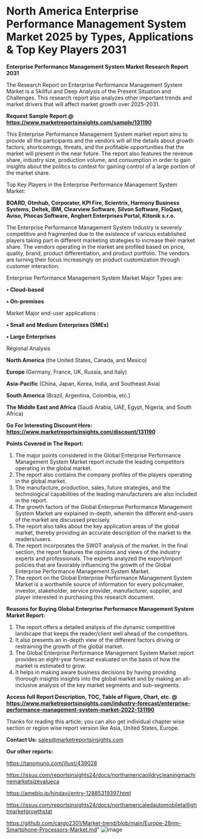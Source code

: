 # North America Enterprise Performance Management System Market 2025 by Types, Applications & Top Key Players 2031

<strong>Enterprise Performance Management System Market Research Report 2031</strong>

The Research Report on Enterprise Performance Management System Market is a Skillful and Deep Analysis of the Present Situation and Challenges. This research report also analyzes other important trends and market drivers that will affect market growth over 2025-2031.

<strong>Request Sample Report @ <a href=https://www.marketreportsinsights.com/sample/131190>https://www.marketreportsinsights.com/sample/131190</a></strong>

This Enterprise Performance Management System market report aims to provide all the participants and the vendors will all the details about growth factors, shortcomings, threats, and the profitable opportunities that the market will present in the near future. The report also features the revenue share, industry size, production volume, and consumption in order to gain insights about the politics to contest for gaining control of a large portion of the market share.

Top Key Players in the Enterprise Performance Management System Market:

<strong>BOARD, Gtmhub, Corporater, KPI Fire, Scientrix, Harmony Business Systems, Deltek, IBM, Clearview Software, Silvon Software, FloQast, Aviso, Phocas Software, Angbert Enterprises Portal, Kitonik s.r.o.</strong>

The Enterprise Performance Management System Industry is severely competitive and fragmented due to the existence of various established players taking part in different marketing strategies to increase their market share. The vendors operating in the market are profiled based on price, quality, brand, product differentiation, and product portfolio. The vendors are turning their focus increasingly on product customization through customer interaction.

Enterprise Performance Management System Market Major Types are:

<strong>• Cloud-based

• On-premises</strong>

Market Major end-user applications :

<strong>• Small and Medium Enterprises (SMEs)

• Large Enterprises</strong>

Regional Analysis

</u><strong><b>North America</b></strong> (the United States, Canada, and Mexico)

<strong><b>Europe </b></strong>(Germany, France, UK, Russia, and Italy)

<strong><b>Asia-Pacific</b></strong> (China, Japan, Korea, India, and Southeast Asia)

<strong><b>South America</b></strong> (Brazil, Argentina, Colombia, etc.)

<strong><b>The Middle East and Africa</b></strong> (Saudi Arabia, UAE, Egypt, Nigeria, and South Africa)

<strong>Go For Interesting Discount Here: <a href=https://www.marketreportsinsights.com/discount/131190>https://www.marketreportsinsights.com/discount/131190</a></strong>

<strong>Points Covered in The Report:</strong>
<ol>
  <li>The major points considered in the Global Enterprise Performance Management System Market report include the leading competitors operating in the global market.</li>
  <li>The report also contains the company profiles of the players operating in the global market.</li>
  <li>The manufacture, production, sales, future strategies, and the technological capabilities of the leading manufacturers are also included in the report.</li>
  <li>The growth factors of the Global Enterprise Performance Management System Market are explained in-depth, wherein the different end-users of the market are discussed precisely.</li>
  <li>The report also talks about the key application areas of the global market, thereby providing an accurate description of the market to the readers/users.</li>
  <li>The report incorporates the SWOT analysis of the market. In the final section, the report features the opinions and views of the industry experts and professionals. The experts analyzed the export/import policies that are favorably influencing the growth of the Global Enterprise Performance Management System Market.</li>
  <li>The report on the Global Enterprise Performance Management System Market is a worthwhile source of information for every policymaker, investor, stakeholder, service provider, manufacturer, supplier, and player interested in purchasing this research document.</li>
</ol>
<strong>Reasons for Buying Global Enterprise Performance Management System Market Report:</strong>

<ol>
  <li>The report offers a detailed analysis of the dynamic competitive landscape that keeps the reader/client well ahead of the competitors.</li>
  <li>It also presents an in-depth view of the different factors driving or restraining the growth of the global market.</li>
  <li>The Global Enterprise Performance Management System Market report provides an eight-year forecast evaluated on the basis of how the market is estimated to grow.</li>
  <li>It helps in making aware business decisions by having providing thorough insights insights into the global market and by making an all-inclusive analysis of the key market segments and sub-segments.</li>
</ol>
<strong>Access full Report Description, TOC, Table of Figure, Chart, etc. @ <a href=https://www.marketreportsinsights.com/industry-forecast/enterprise-performance-management-system-market-2022-131190>https://www.marketreportsinsights.com/industry-forecast/enterprise-performance-management-system-market-2022-131190</a></strong>


Thanks for reading this article; you can also get individual chapter wise section or region wise report version like Asia, United States, Europe.

<strong>Contact Us:</strong>
sales@marketreportsinsights.com

<strong>Our other reports:</strong>

<a href=https://tanomuno.com/illust/439028>https://tanomuno.com/illust/439028</a>

<a href=https://issuu.com/reportsinsights24/docs/northamericaoildrycleaningmachinemarketsizevalueca>https://issuu.com/reportsinsights24/docs/northamericaoildrycleaningmachinemarketsizevalueca</a>

<a href=https://ameblo.jp/hindavi/entry-12885319397.html>https://ameblo.jp/hindavi/entry-12885319397.html</a>

<a href=https://issuu.com/reportsinsights24/docs/northamericaledautomobiletaillightmarketgrowthstat>https://issuu.com/reportsinsights24/docs/northamericaledautomobiletaillightmarketgrowthstat</a>

<a href=https://github.com/cargo2301/Market-trend/blob/main/Europe-28nm-Smartphone-Processors-Market.md>https://github.com/cargo2301/Market-trend/blob/main/Europe-28nm-Smartphone-Processors-Market.md</a>"
![image](https://github.com/user-attachments/assets/3d970a1f-e37b-434e-a645-cd00da5a7bde)
